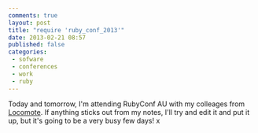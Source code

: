 ```yaml
---
comments: true
layout: post
title: "require 'ruby_conf_2013'"
date: 2013-02-21 08:57
published: false
categories:
 - sofware
 - conferences
 - work
 - ruby
---
```


Today and tomorrow, I'm attending RubyConf AU with my colleages from [Locomote](http://www.locomote.com.au). If anything sticks out from my notes, I'll try and edit it and put it up, but it's going to be a very busy few days!
x
